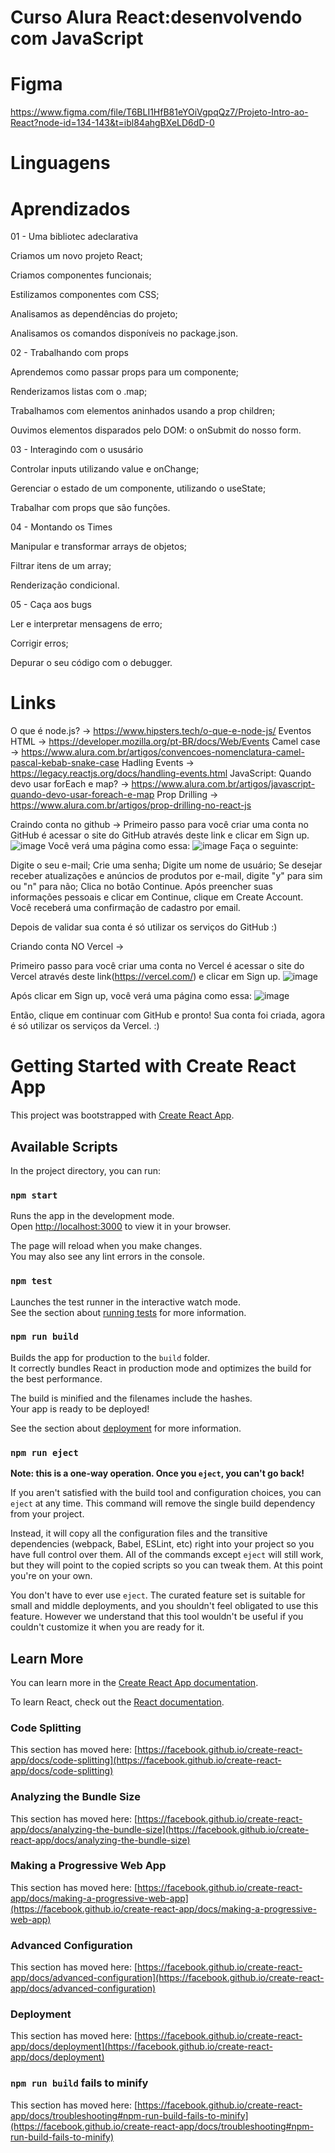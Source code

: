 # Curso Alura React:desenvolvendo com JavaScript

# Figma

https://www.figma.com/file/T6BLI1HfB81eYOiVgpqQz7/Projeto-Intro-ao-React?node-id=134-143&t=ibl84ahgBXeLD6dD-0

# Linguagens

# Aprendizados

01 - Uma bibliotec adeclarativa

Criamos um novo projeto React;

Criamos componentes funcionais;

Estilizamos componentes com CSS;

Analisamos as dependências do projeto;

Analisamos os comandos disponíveis no package.json.

02 - Trabalhando com props

Aprendemos como passar props para um componente;

Renderizamos listas com o .map;

Trabalhamos com elementos aninhados usando a prop children;

Ouvimos elementos disparados pelo DOM: o onSubmit do nosso form.

03 - Interagindo com o ususário

Controlar inputs utilizando value e onChange;

Gerenciar o estado de um componente, utilizando o useState;

Trabalhar com props que são funções.

04 - Montando os Times

Manipular e transformar arrays de objetos;

Filtrar itens de um array;

Renderização condicional.

05 - Caça aos bugs

Ler e interpretar mensagens de erro;

Corrigir erros;

Depurar o seu código com o debugger.

# Links 
O que é node.js? -> https://www.hipsters.tech/o-que-e-node-js/
Eventos HTML -> https://developer.mozilla.org/pt-BR/docs/Web/Events
Camel case -> https://www.alura.com.br/artigos/convencoes-nomenclatura-camel-pascal-kebab-snake-case
Hadling Events -> https://legacy.reactjs.org/docs/handling-events.html
JavaScript: Quando devo usar forEach e map? -> https://www.alura.com.br/artigos/javascript-quando-devo-usar-foreach-e-map
Prop Drilling -> https://www.alura.com.br/artigos/prop-drilling-no-react-js

Craindo conta no github -> 
Primeiro passo para você criar uma conta no GitHub é acessar o site do GitHub através deste link e clicar em Sign up.
![image](https://user-images.githubusercontent.com/104031152/232596639-6b53a1a3-6e3e-4083-86cb-8475a15fc6df.png)
Você verá uma página como essa:
![image](https://user-images.githubusercontent.com/104031152/232596679-e6aa6fd9-66a9-41a7-951c-90f1068af198.png)
Faça o seguinte:

Digite o seu e-mail;
Crie uma senha;
Digite um nome de usuário;
Se desejar receber atualizações e anúncios de produtos por e-mail, digite "y" para sim ou "n" para não;
Clica no botão Continue.
Após preencher suas informações pessoais e clicar em Continue, clique em Create Account. Você receberá uma confirmação de cadastro por email.

Depois de validar sua conta é só utilizar os serviços do GitHub :)

Criando conta NO Vercel ->

Primeiro passo para você criar uma conta no Vercel é acessar o site do Vercel através deste link(https://vercel.com/) e clicar em Sign up.
![image](https://user-images.githubusercontent.com/104031152/232597034-056972e7-6375-4913-9737-a401688b3a42.png)

Após clicar em Sign up, você verá uma página como essa:
![image](https://user-images.githubusercontent.com/104031152/232597081-4f6f672a-0b5b-4016-9614-a4662eda663d.png)

Então, clique em continuar com GitHub e pronto! Sua conta foi criada, agora é só utilizar os serviços da Vercel. :)




# Getting Started with Create React App

This project was bootstrapped with [Create React App](https://github.com/facebook/create-react-app).

## Available Scripts

In the project directory, you can run:

### `npm start`

Runs the app in the development mode.\
Open [http://localhost:3000](http://localhost:3000) to view it in your browser.

The page will reload when you make changes.\
You may also see any lint errors in the console.

### `npm test`

Launches the test runner in the interactive watch mode.\
See the section about [running tests](https://facebook.github.io/create-react-app/docs/running-tests) for more information.

### `npm run build`

Builds the app for production to the `build` folder.\
It correctly bundles React in production mode and optimizes the build for the best performance.

The build is minified and the filenames include the hashes.\
Your app is ready to be deployed!

See the section about [deployment](https://facebook.github.io/create-react-app/docs/deployment) for more information.

### `npm run eject`

**Note: this is a one-way operation. Once you `eject`, you can't go back!**

If you aren't satisfied with the build tool and configuration choices, you can `eject` at any time. This command will remove the single build dependency from your project.

Instead, it will copy all the configuration files and the transitive dependencies (webpack, Babel, ESLint, etc) right into your project so you have full control over them. All of the commands except `eject` will still work, but they will point to the copied scripts so you can tweak them. At this point you're on your own.

You don't have to ever use `eject`. The curated feature set is suitable for small and middle deployments, and you shouldn't feel obligated to use this feature. However we understand that this tool wouldn't be useful if you couldn't customize it when you are ready for it.

## Learn More

You can learn more in the [Create React App documentation](https://facebook.github.io/create-react-app/docs/getting-started).

To learn React, check out the [React documentation](https://reactjs.org/).

### Code Splitting

This section has moved here: [https://facebook.github.io/create-react-app/docs/code-splitting](https://facebook.github.io/create-react-app/docs/code-splitting)

### Analyzing the Bundle Size

This section has moved here: [https://facebook.github.io/create-react-app/docs/analyzing-the-bundle-size](https://facebook.github.io/create-react-app/docs/analyzing-the-bundle-size)

### Making a Progressive Web App

This section has moved here: [https://facebook.github.io/create-react-app/docs/making-a-progressive-web-app](https://facebook.github.io/create-react-app/docs/making-a-progressive-web-app)

### Advanced Configuration

This section has moved here: [https://facebook.github.io/create-react-app/docs/advanced-configuration](https://facebook.github.io/create-react-app/docs/advanced-configuration)

### Deployment

This section has moved here: [https://facebook.github.io/create-react-app/docs/deployment](https://facebook.github.io/create-react-app/docs/deployment)

### `npm run build` fails to minify

This section has moved here: [https://facebook.github.io/create-react-app/docs/troubleshooting#npm-run-build-fails-to-minify](https://facebook.github.io/create-react-app/docs/troubleshooting#npm-run-build-fails-to-minify)
